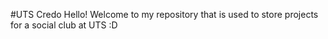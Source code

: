 #UTS Credo
Hello! Welcome to my repository that is used to store projects for a social club at UTS :D






